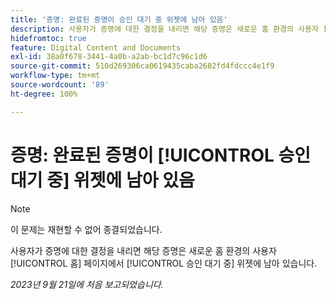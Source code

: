 ```yaml
---
title: '증명: 완료된 증명이 승인 대기 중 위젯에 남아 있음'
description: 사용자가 증명에 대한 결정을 내리면 해당 증명은 새로운 홈 환경의 사용자 [!UICONTROL 홈] 페이지에서 [!UICONTROL 승인 대기 중] 위젯에 남아 있습니다.
hidefromtoc: true
feature: Digital Content and Documents
exl-id: 38a0f678-3441-4a0b-a2ab-bc1d7c96c1d6
source-git-commit: 510d269306ca0619435caba2682fd4fdccc4e1f9
workflow-type: tm+mt
source-wordcount: '89'
ht-degree: 100%

---
```


# 증명: 완료된 증명이 [!UICONTROL 승인 대기 중] 위젯에 남아 있음

>[!NOTE]
>
>이 문제는 재현할 수 없어 종결되었습니다.

사용자가 증명에 대한 결정을 내리면 해당 증명은 새로운 홈 환경의 사용자 [!UICONTROL 홈] 페이지에서 [!UICONTROL 승인 대기 중] 위젯에 남아 있습니다.

_2023년 9월 21일에 처음 보고되었습니다._
